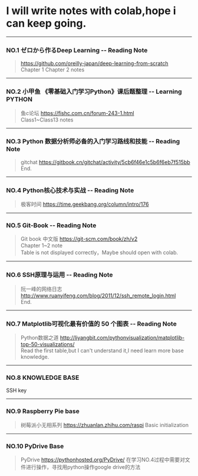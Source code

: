 # I will write notes with colab,hope i can keep going.
*  *  * 
### NO.1  ゼロから作るDeep Learning  --  Reading Note
>https://github.com/oreilly-japan/deep-learning-from-scratch  
Chapter 1 Chapter 2 notes
*  *  * 
### NO.2  小甲鱼 《零基础入门学习Python》课后题整理 -- Learning PYTHON
>鱼c论坛  https://fishc.com.cn/forum-243-1.html  
Class1~Class13 notes
*  *  * 
### NO.3  Python 数据分析师必备的入门学习路线和技能  --  Reading Note
>gitchat https://gitbook.cn/gitchat/activity/5cb6f46e1c5b6f6eb7f515bb    
End.
*  *  * 
### NO.4  Python核心技术与实战  --  Reading Note
>极客时间 https://time.geekbang.org/column/intro/176
*  *  *
### NO.5  Git-Book --  Reading Note
>Git book 中文版 https://git-scm.com/book/zh/v2  
Chapter 1~2  note  
Table is not displayed correctly，Maybe should open with colab.
*  *  *
### NO.6  SSH原理与运用 --  Reading Note
>阮一峰的网络日志 http://www.ruanyifeng.com/blog/2011/12/ssh_remote_login.html  
End.
*  *  *
### NO.7  Matplotlib可视化最有价值的 50 个图表 --  Reading Note
>Python数据之道 http://liyangbit.com/pythonvisualization/matplotlib-top-50-visualizations/    
Read the first table,but I can't understand it,I need learn more base knowledge.
*  *  *
### NO.8  KNOWLEDGE BASE
SSH key  
*  *  *
### NO.9  Raspberry Pie base  
>树莓派小无相系列 https://zhuanlan.zhihu.com/raspi
Basic initialization 
*  *  *
### NO.10 PyDrive Base
>PyDrive https://pythonhosted.org/PyDrive/
在学习NO.4过程中需要对文件进行操作，寻找用python操作google drive的方法  
